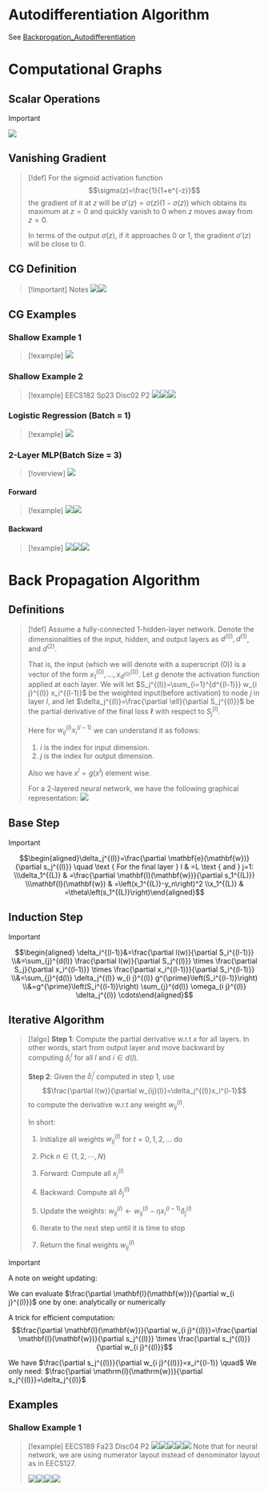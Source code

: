 # Autodifferentiation Algorithm
See [Backprogation_Autodifferentiation](Backprogation_Autodifferentiation.pdf)


# Computational Graphs
## Scalar Operations
> [!important]
> ![](Back_Propagation_Algorithm.assets/image-20240326124929463.png)




## Vanishing Gradient
> [!def]
> For the sigmoid activation function $$\sigma(z)=\frac{1}{1+e^{-z}}$$ the gradient of it at $z$ will be $\sigma'(z)=\sigma(z)(1-\sigma(z))$ which obtains its maximum at $z=0$ and quickly vanish to 0 when $z$ moves away from $z=0$.
> 
> In terms of the output $\sigma(z)$, if it approaches $0$ or $1$, the gradient $\sigma'(z)$ will be close to 0.





## CG Definition
> [!important] Notes
> ![](Back_Propagation_Algorithm.assets/image-20240319161937642.png)![](Back_Propagation_Algorithm.assets/image-20240319162255659.png)


## CG Examples
### Shallow Example 1
> [!example]
> ![](Back_Propagation_Algorithm.assets/image-20240326130133160.png)


### Shallow Example 2
> [!example] EECS182 Sp23 Disc02 P2
> ![](Back_Propagation_Algorithm.assets/image-20240319152128498.png)![](Back_Propagation_Algorithm.assets/image-20240319152135007.png)![](Back_Propagation_Algorithm.assets/image-20240319152140047.png)



### Logistic Regression (Batch = 1)
> [!example]
> ![](Back_Propagation_Algorithm.assets/image-20240326130442607.png)



### 2-Layer MLP(Batch Size = 3)
> [!overview]
> ![](Back_Propagation_Algorithm.assets/image-20240326133440790.png)


#### Forward
> [!example]
> ![](Back_Propagation_Algorithm.assets/image-20240326131551093.png)![](Back_Propagation_Algorithm.assets/image-20240326131558700.png)



#### Backward
> [!example]
> ![](Back_Propagation_Algorithm.assets/image-20240326131738385.png)![](Back_Propagation_Algorithm.assets/image-20240326132403435.png)![](Back_Propagation_Algorithm.assets/image-20240326132522601.png)











# Back Propagation Algorithm
## Definitions
> [!def]
> Assume a fully-connected 1-hidden-layer network. Denote the dimensionalities of the input, hidden, and output layers as $d^{(0)}, d^{(1)}$, and $d^{(2)}$. 
> 
> That is, the input (which we will denote with a superscript (0)) is a vector of the form $x_1^{(0)}, \ldots, x_{d^{(0)}}^{(0)}$. Let $g$ denote the activation function applied at each layer. We will let $S_j^{(l)}=\sum_{i=1}^{d^{(l-1)}} w_{i j}^{(l)} x_i^{(l-1)}$ be the weighted input(before activation) to node $j$ in layer $l$, and let $\delta_j^{(l)}=\frac{\partial \ell}{\partial S_j^{(l)}}$ be the partial derivative of the final loss $\ell$ with respect to $S_j^{(l)}$.
> 
> Here for $w_{ij}^{(l)}x_i^{(l-1)}$ we can understand it as follows:
> 1. $i$ is the index for input dimension.
> 2. $j$ is the index for output dimension.
> 
> Also we have $x^{l}=g(x^l)$ element wise.
> 
> For a 2-layered neural network, we have the following graphical representation:
> ![](Back_Propagation_Algorithm.assets/image-20240319170446376.png)





## Base Step
> [!important]
> $$\begin{aligned}\delta_j^{(l)}=\frac{\partial \mathbf{e}(\mathbf{w})}{\partial s_j^{(l)}} \quad \text { For the final layer } l & =L \text { and } j=1: \\\delta_1^{(L)} & =\frac{\partial \mathbf{l}(\mathbf{w})}{\partial s_1^{(L)}} \\\mathbf{l}(\mathbf{w}) & =\left(x_1^{(L)}-y_n\right)^2 \\x_1^{(L)} & =\theta\left(s_1^{(L)}\right)\end{aligned}$$
>


## Induction Step
> [!important]
> $$\begin{aligned} \delta_i^{(l-1)}&=\frac{\partial l(w)}{\partial S_i^{(l-1)}} \\&=\sum_{j}^{d(l)} \frac{\partial l(w)}{\partial S_j^{(l)}} \times \frac{\partial S_j}{\partial x_i^{(l-1)}} \times \frac{\partial x_i^{(l-1)}}{\partial S_i^{(l-1)}} \\&=\sum_{j}^{d(l)} \delta_j^{(l)} w_{i j}^{(l)} g^{\prime}\left(S_i^{(l-1)}\right) \\&=g^{\prime}\left(S_i^{(l-1)}\right) \sum_{j}^{d(l)} \omega_{i j}^{(l)} \delta_j^{(l)} \cdots\end{aligned}$$



## Iterative Algorithm
> [!algo]
> **Step 1**: Compute the partial derivative w.r.t $x$ for all layers. In other words, start from output layer and move backward by computing $\delta_i^{l}$ for all $l$ and $i\in d(l)$.
> 
> **Step 2**: Given the $\delta_i^{l}$ computed in step 1, use $$\frac{\partial l(w)}{\partial w_{ij}(l)}=\delta_j^{(l)}x_i^{l-1}$$ to compute the derivative w.r.t any weight $w_{ij}^{(l)}$.
> 
> In short:
> 1. Initialize all weights $w_{i j}^{(l)}$ for $t=0,1,2, \ldots$ do
> 
> 2. Pick $n \in\{1,2, \cdots, N\}$
> 3. Forward: Compute all $x_j^{(l)}$
> 4. Backward: Compute all $\delta_j^{(l)}$
> 5. Update the weights: $w_{i j}^{(l)} \leftarrow w_{i j}^{(l)}-\eta x_i^{(l-1)} \delta_j^{(l)}$
> 6. Iterate to the next step until it is time to stop
> 7. Return the final weights $w_{i j}^{(l)}$

> [!important]
> A note on weight updating:
> 
> We can evaluate $\frac{\partial \mathbf{l}(\mathbf{w})}{\partial w_{i j}^{(l)}}$ one by one: analytically or numerically
> 
> A trick for efficient computation:
> $$\frac{\partial \mathbf{l}(\mathbf{w})}{\partial w_{i j}^{(l)}}=\frac{\partial \mathbf{l}(\mathbf{w})}{\partial s_j^{(l)}} \times \frac{\partial s_j^{(l)}}{\partial w_{i j}^{(l)}}$$
> 
> We have $\frac{\partial s_j^{(l)}}{\partial w_{i j}^{(l)}}=x_i^{(l-1)} \quad$ We only need: $\frac{\partial \mathrm{l}(\mathrm{w})}{\partial s_j^{(l)}}=\delta_j^{(l)}$





## Examples
### Shallow Example 1
> [!example] EECS189 Fa23 Disc04 P2
> ![](Back_Propagation_Algorithm.assets/b86ed5bf85897a13f461b4c6cfa0b149_MD5.jpeg)![](Back_Propagation_Algorithm.assets/9bd1b552093db7b72792d08cb613d8a3_MD5.jpeg)![](Back_Propagation_Algorithm.assets/7ff42baabe4f82262f5576f5105c522a_MD5.jpeg)![](Back_Propagation_Algorithm.assets/9f80ba7f7a4676e674ff065c8f114575_MD5.jpeg)![](Back_Propagation_Algorithm.assets/dbd7caa2bf17af0669ce5e20d730bf81_MD5.jpeg)
> Note that for neural network, we are using numerator layout instead of denominator layout as in EECS127.
> 
> ![](Back_Propagation_Algorithm.assets/image-20240320180942367.png)![](Back_Propagation_Algorithm.assets/image-20240320180954707.png)![](Back_Propagation_Algorithm.assets/image-20240320181002393.png)![](Back_Propagation_Algorithm.assets/image-20240320181010563.png)


